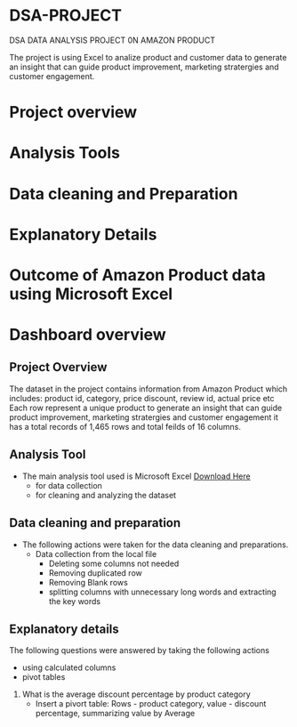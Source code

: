 # DSA-PROJECT
DSA DATA ANALYSIS PROJECT 0N AMAZON PRODUCT

The project is using Excel to analize product and customer data to generate an insight that can guide product improvement, marketing stratergies and customer engagement.
# Project overview
# Analysis Tools
# Data cleaning and Preparation
# Explanatory Details
# Outcome of Amazon Product data using Microsoft Excel
# Dashboard overview
## Project Overview
The dataset in the project contains information from Amazon Product which includes: product id, category, price discount, review id, actual price etc
Each row represent a unique product to generate an insight that can guide product improvement, marketing stratergies and customer engagement it has a total records of 1,465 rows and total feilds of 16 columns.
## Analysis Tool
- The main analysis tool used  is Microsoft Excel [Download Here](https.//www.microssoft.com)
  -  for data collection
   -  for cleaning and analyzing the dataset
## Data cleaning and preparation
- The following actions were taken for the data cleaning and preparations.
    - Data collection from the local file
        - Deleting some columns not needed
        - Removing duplicated row
        - Removing Blank rows
        - splitting columns with unnecessary long words and extracting the key words
## Explanatory details
The following questions were answered by taking the following actions
  - using calculated columns
  - pivot tables
1. What is the average discount percentage by product category
     - Insert a pivort table: Rows - product category, value - discount percentage, summarizing value by Average
  
       
   
